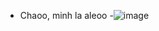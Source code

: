 - Chaoo, minh la aleoo
-![image](https://github.com/user-attachments/assets/f846aab2-23e8-4ae2-866c-215ce93e5297)

